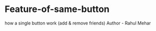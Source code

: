 # Feature-of-same-button
how a single button work (add &amp; remove  friends)
Author - Rahul Mehar

